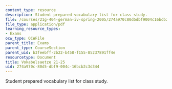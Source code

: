 ```yaml
---
content_type: resource
description: Student prepared vocabulary list for class study.
file: /courses/21g-404-german-iv-spring-2005/274a970c80d5dbf9004c16bcb2c3d344_MIT21G_404S05_vokabellcarl.pdf
file_type: application/pdf
learning_resource_types:
- Exams
ocw_type: OCWFile
parent_title: Exams
parent_type: CourseSection
parent_uid: b3feebff-2b22-b458-f155-85237891ff4e
resourcetype: Document
title: Vokabelsaetze 21-25
uid: 274a970c-80d5-dbf9-004c-16bcb2c3d344
---
```

Student prepared vocabulary list for class study.

